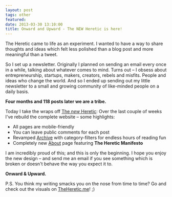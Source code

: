 ```yaml
---
layout: post
tags: other
featured: 
date: 2013-03-30 13:10:00
title: Onward and Upward - The NEW Heretic is here!
---
```

The Heretic came to life as an experiment. I wanted to have a way to share thoughts and ideas which felt less polished than a blog post and more meaningful than a tweet.

So I set up a newsletter. Originally I planned on sending an email every once in a while, talking about whatever comes to mind. Turns out – I obsess about entrepreneurship, startups, makers, creators, rebels and misfits. People and ideas who change the world. And so I ended up sending out my little newsletter to a small and growing community of like-minded people on a daily basis.

**Four months and 118 posts later we are a tribe.**

Today I take the wraps off [The *new* Heretic](http://theheretic.me/): Over the last couple of weeks I've rebuild the complete website – some highlights:

- All pages are mobile-friendly
- You can leave public comments for each post
- Revamped [Archive](http://theheretic.me/archive/) with category-filters for endless hours of reading fun
- Completely new [About](http://theheretic.me/about/) page featuring **The Heretic Manifesto**

I am incredibly proud of this; and this is only the beginning. I hope you enjoy the new design – and send me an email if you see something which is broken or doesn't behave the way you expect it to.

**Onward & Upward.**

P.S. You think my writing smacks you on the nose from time to time? Go and check out the visuals on [TheHeretic.me](http://theheretic.me/)! ;)